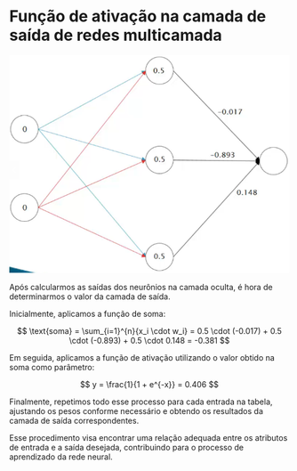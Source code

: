 # Função de ativação na camada de saída de redes multicamada

![](./assets/ativacao-camada-saida.png)

Após calcularmos as saídas dos neurônios na camada oculta, é hora de determinarmos o valor da camada de saída.

Inicialmente, aplicamos a função de soma:

$$
\text{soma} = \sum_{i=1}^{n}{x_i \cdot w_i} = 0.5 \cdot (-0.017) + 0.5 \cdot (-0.893) + 0.5 \cdot 0.148 = -0.381
$$

Em seguida, aplicamos a função de ativação utilizando o valor obtido na soma como parâmetro:

$$
y = \frac{1}{1 + e^{-x}} = 0.406
$$

Finalmente, repetimos todo esse processo para cada entrada na tabela, ajustando os pesos conforme necessário e obtendo os resultados da camada de saída correspondentes. 

Esse procedimento visa encontrar uma relação adequada entre os atributos de entrada e a saída desejada, contribuindo para o processo de aprendizado da rede neural.